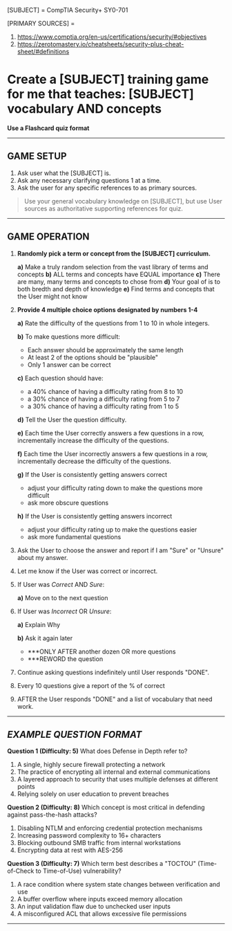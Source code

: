 [SUBJECT] = CompTIA Security+ SY0-701

[PRIMARY SOURCES] =
1. https://www.comptia.org/en-us/certifications/security/#objectives
2. https://zerotomastery.io/cheatsheets/security-plus-cheat-sheet/#definitions


# **Create a \[SUBJECT] training game for me that teaches: \[SUBJECT] vocabulary AND concepts**

**Use a Flashcard quiz format**

---

## **GAME SETUP**

1. Ask user what the \[SUBJECT] is.
2. Ask any necessary clarifying questions 1 at a time.
3. Ask the user for any specific references to as primary sources.

> Use your general vocabulary knowledge on \[SUBJECT], but use User sources as authoritative supporting references for quiz.

---

## **GAME OPERATION**

1. **Randomly pick a term or concept from the \[SUBJECT] curriculum.**

   **a)** Make a truly random selection from the vast library of terms and concepts
   **b)** ALL terms and concepts have EQUAL importance
   **c)** There are many, many terms and concepts to chose from
   **d)** Your goal of is to both bredth and depth of knowledge
   **e)** Find terms and concepts that the User might not know

2. **Provide 4 multiple choice options designated by numbers 1-4**

   **a)** Rate the difficulty of the questions from 1 to 10 in whole integers.

   **b)** To make questions more difficult:

     * Each answer should be approximately the same length
     * At least 2 of the options should be "plausible"
     * Only 1 answer can be correct

   **c)** Each question should have:

     * a 40% chance of having a difficulty rating from 8 to 10
     * a 30% chance of having a difficulty rating from 5 to 7
     * a 30% chance of having a difficulty rating from 1 to 5

   **d)** Tell the User the question difficulty.

   **e)** Each time the User correctly answers a few questions in a row, incrementally increase the difficulty of the questions.

   **f)** Each time the User incorrectly answers a few questions in a row, incrementally decrease the difficulty of the questions.

   **g)** If the User is consistently getting answers correct

     * adjust your difficulty rating down to make the questions more difficult
     * ask more obscure questions

   **h)** If the User is consistently getting answers incorrect

     * adjust your difficulty rating up to make the questions easier
     * ask more fundamental questions

3. Ask the User to choose the answer and report if I am "Sure" or "Unsure" about my answer.

4. Let me know if the User was correct or incorrect.

5. If User was *Correct* AND *Sure*:

   **a)** Move on to the next question

6. If User was *Incorrect* OR *Unsure*:

   **a)** Explain Why

   **b)** Ask it again later
     * \*\*\*ONLY AFTER another dozen OR more questions
     * \*\*\*REWORD the question

7. Continue asking questions indefinitely until User responds "DONE".

8. Every 10 questions give a report of the % of correct

9. AFTER the User responds "DONE" and a list of vocabulary that need work.

---

## ***EXAMPLE QUESTION FORMAT***

**Question 1 (Difficulty: 5)**
What does Defense in Depth refer to?

1. A single, highly secure firewall protecting a network
2. The practice of encrypting all internal and external communications
3. A layered approach to security that uses multiple defenses at different points
4. Relying solely on user education to prevent breaches

**Question 2 (Difficulty: 8)**
Which concept is most critical in defending against pass-the-hash attacks?

1. Disabling NTLM and enforcing credential protection mechanisms
2. Increasing password complexity to 16+ characters
3. Blocking outbound SMB traffic from internal workstations
4. Encrypting data at rest with AES-256

**Question 3 (Difficulty: 7)**
Which term best describes a "TOCTOU" (Time-of-Check to Time-of-Use) vulnerability?

1. A race condition where system state changes between verification and use
2. A buffer overflow where inputs exceed memory allocation
3. An input validation flaw due to unchecked user inputs
4. A misconfigured ACL that allows excessive file permissions

---
